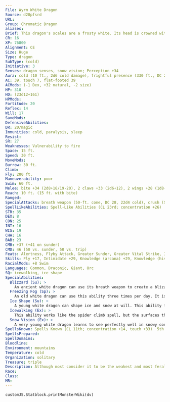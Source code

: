 ```yaml
---
File: Wyrm White Dragon
Source: d20pfsrd
URL: 
Group: Chromatic Dragon
aliases: 
Brief: This dragon's scales are a frosty white. Its head is crowned with slender horns, with a thin membrane stretched between them.
CR: 16
XP: 76800
Alignment: CE
Size: Huge
Type: dragon
SubType: (cold)
Initiative: 3
Senses: dragon senses, snow vision; Perception +34
Aura: cold (10 ft., 2d6 cold damage), frightful presence (330 ft., DC 24)
AC: 39, touch 7, flat-footed 39
ACMods: (-1 Dex, +32 natural, -2 size)
HP: 310
HD: (23d12+161)
HPMods: 
Fortitude: 20
Reflex: 14
Will: 17
SaveMods: 
DefensiveAbilities: 
DR: 20/magic
Immunities: cold, paralysis, sleep
Resist: 
SR: 27
Weaknesses: Vulnerability to fire
Space: 15 ft.
Speed: 30 ft.
MoveMods: 
Burrow: 30 ft.
Climb: 
Fly: 200 ft.
Maneuverability: poor
Swim: 60 ft.
Melee: bite +34 (2d8+18/19-20), 2 claws +33 (2d6+12), 2 wings +28 (1d8+6), tail slap +28 (2d6+18)
Reach: 10 ft. (15 ft. with bite)
Ranged: 
SpecialAttacks: breath weapon (50-ft. cone, DC 28, 22d4 cold), crush (Small creatures, DC 28, 2d8+18), freezing fog (3/day, DC 19)
SpellLikeAbilities: Spell-Like Abilities (CL 23rd; concentration +26)  At will-fog cloud, gust of wind, wall of ice (DC 17)
STR: 35
DEX: 8
CON: 25
INT: 16
WIS: 19
CHA: 16
BAB: 23
CMB: +37 (+41 on sunder)
CMD: 46 (50 vs. sunder, 50 vs. trip)
Feats: Alertness, Flyby Attack, Greater Sunder, Greater Vital Strike, Improved Critical (bite), Improved Initiative, Improved Sunder, Improved Vital Strike, Lightning Reflexes, Power Attack, Vital Strike, Weapon Focus (bite)
Skills: Fly +17, Intimidate +29, Knowledge (arcana) +29, Knowledge (history) +29, Perception +34, Sense Motive +34, Spellcraft +29, Stealth +17, Swim +46
RacialMods: +8 Swim
Languages: Common, Draconic, Giant, Orc
SQ: icewalking, ice shape
SpecialAbilities:
  Blizzard (Su): >
    An ancient white dragon can use its breath weapon to create a blizzard in the area around it as a standard action. This creates heavy snow conditions in a 50-foot radius for 1 minute, centered on the dragon. This snow slows movement (4 squares of movement per square entered) and limits vision as fog does.
  Freezing Fog (Sp): >
    An old white dragon can use this ability three times per day. It is similar to an acid fog spell but deals cold damage instead of acid damage. It also causes a rime of slippery ice to form on any surface the fog touches, creating the effect of a grease spell. The dragon is immune to the grease effect because of its icewalking ability. This ability is the equivalent of a 6th-level spell.
  Ice Shape (Su): >
    A young white dragon can shape ice and snow at will. This ability functions as stone shape, but only targeting ice and snow, not stone. A white dragon's caster level for this effect is equal to its Hit Dice.
  Icewalking (Ex): >
    This ability works like the spider climb spell, but the surfaces the dragon climbs must be icy. The dragon can move across icy surfaces without penalty and does not need to make Acrobatics checks to run or charge on ice.
  Snow Vision (Ex): >
    A very young white dragon learns to see perfectly well in snowy conditions. A white dragon does not suffer any penalties to Perception checks while in snow.
SpellsKnown: Spells Known (CL 11th; concentration +14, touch +33)  5th (4/day)-feeblemind, wall of force  4th (6/day)-charm monster (DC 17), dimension door, stoneskin  3rd (7/day)-dispel magic, displacement, lightning bolt (DC 16), slow  2nd (7/day)-blur, fog cloud, invisibility, resist energy, see invisibility  1st (7/day)-alarm, grease (DC 14), magic aura, shield, true strike  0 (at will)-acid splash, dancing lights, detect magic, ghost sound, mage hand, mending, message, ray of frost, resistance
SpellsPrepared: 
SpellDomains: 
Bloodline: 
Environment: mountains
Temperature: cold
Organization: solitary
Treasure: triple
Description: Although most consider it to be the weakest and most feral of the chromatic dragons, the white dragon makes up for its lack of cunning with sheer ferocity. White dragons dwell on remote, frozen mountaintops and in arctic lowlands, making their home in glittering caves full of ice and snow. They prefer their meals completely frozen.
Race: 
Class: 
MR: 
---
```

```dataviewjs
customJS.Statblock.printMonsterWiki(dv)
```
